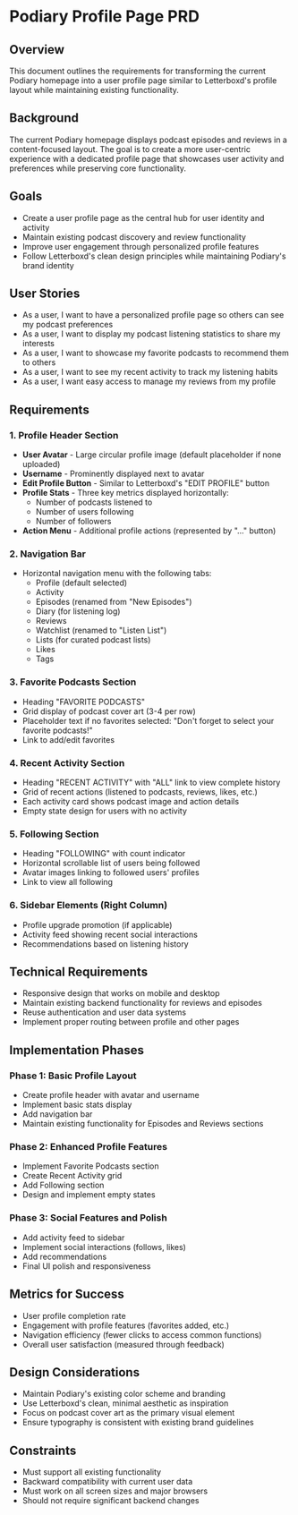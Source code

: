# Podiary Profile Page PRD

## Overview
This document outlines the requirements for transforming the current Podiary homepage into a user profile page similar to Letterboxd's profile layout while maintaining existing functionality.

## Background
The current Podiary homepage displays podcast episodes and reviews in a content-focused layout. The goal is to create a more user-centric experience with a dedicated profile page that showcases user activity and preferences while preserving core functionality.

## Goals
- Create a user profile page as the central hub for user identity and activity
- Maintain existing podcast discovery and review functionality
- Improve user engagement through personalized profile features
- Follow Letterboxd's clean design principles while maintaining Podiary's brand identity

## User Stories
- As a user, I want to have a personalized profile page so others can see my podcast preferences
- As a user, I want to display my podcast listening statistics to share my interests
- As a user, I want to showcase my favorite podcasts to recommend them to others
- As a user, I want to see my recent activity to track my listening habits
- As a user, I want easy access to manage my reviews from my profile

## Requirements

### 1. Profile Header Section
- **User Avatar** - Large circular profile image (default placeholder if none uploaded)
- **Username** - Prominently displayed next to avatar
- **Edit Profile Button** - Similar to Letterboxd's "EDIT PROFILE" button
- **Profile Stats** - Three key metrics displayed horizontally:
  - Number of podcasts listened to
  - Number of users following
  - Number of followers
- **Action Menu** - Additional profile actions (represented by "..." button)

### 2. Navigation Bar
- Horizontal navigation menu with the following tabs:
  - Profile (default selected)
  - Activity
  - Episodes (renamed from "New Episodes")
  - Diary (for listening log)
  - Reviews
  - Watchlist (renamed to "Listen List")
  - Lists (for curated podcast lists)
  - Likes
  - Tags

### 3. Favorite Podcasts Section
- Heading "FAVORITE PODCASTS"
- Grid display of podcast cover art (3-4 per row)
- Placeholder text if no favorites selected: "Don't forget to select your favorite podcasts!"
- Link to add/edit favorites

### 4. Recent Activity Section
- Heading "RECENT ACTIVITY" with "ALL" link to view complete history
- Grid of recent actions (listened to podcasts, reviews, likes, etc.)
- Each activity card shows podcast image and action details
- Empty state design for users with no activity

### 5. Following Section
- Heading "FOLLOWING" with count indicator
- Horizontal scrollable list of users being followed
- Avatar images linking to followed users' profiles
- Link to view all following

### 6. Sidebar Elements (Right Column)
- Profile upgrade promotion (if applicable)
- Activity feed showing recent social interactions
- Recommendations based on listening history

## Technical Requirements
- Responsive design that works on mobile and desktop
- Maintain existing backend functionality for reviews and episodes
- Reuse authentication and user data systems
- Implement proper routing between profile and other pages

## Implementation Phases

### Phase 1: Basic Profile Layout
- Create profile header with avatar and username
- Implement basic stats display
- Add navigation bar
- Maintain existing functionality for Episodes and Reviews sections

### Phase 2: Enhanced Profile Features
- Implement Favorite Podcasts section
- Create Recent Activity grid
- Add Following section
- Design and implement empty states

### Phase 3: Social Features and Polish
- Add activity feed to sidebar
- Implement social interactions (follows, likes)
- Add recommendations
- Final UI polish and responsiveness

## Metrics for Success
- User profile completion rate
- Engagement with profile features (favorites added, etc.)
- Navigation efficiency (fewer clicks to access common functions)
- Overall user satisfaction (measured through feedback)

## Design Considerations
- Maintain Podiary's existing color scheme and branding
- Use Letterboxd's clean, minimal aesthetic as inspiration
- Focus on podcast cover art as the primary visual element
- Ensure typography is consistent with existing brand guidelines

## Constraints
- Must support all existing functionality
- Backward compatibility with current user data
- Must work on all screen sizes and major browsers
- Should not require significant backend changes